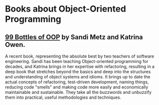 # Books about Object-Oriented Programming

## [99 Bottles of OOP](https://www.sandimetz.com/99bottles) by Sandi Metz and Katrina Owen.

A recent book, representing the absolute best by two teachers of software engineering. Sandi has been teaching Object-oriented programming for decades, and Katrina brings in her expertise with refactoring, resulting in a deep book that stretches beyond the basics and deep into the structures and understanding of object systems and idioms. It brings up to date the actual concepts of refactoring, test-driven development, naming things, reducing code "smells" and making code more easily and economically maintainable and sustainable. They take all the buzzwords and unbuzzify them into practical, useful methodologies and techniques.

